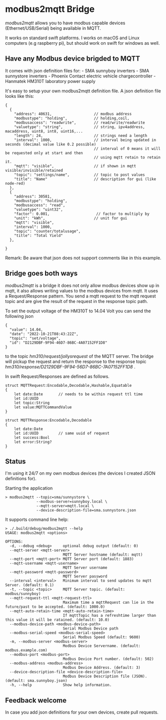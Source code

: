 # modbus2mqtt Bridge

*modbus2mqtt* allows you to have modbus capable devices (Ethernet/USB/Serial) being available in MQTT.
 
It works on standard swift platforms. I works on macOS and Linux computers (e.g raspberry pi), but should work on swift for windows as well.

## Have any Modbus device brigded to MQTT 

It comes with json definition files for:
    - SMA sunnyboy inverters
    - SMA sunnystore inverters
    - Phoenix Contact electric vehicle chargecontroller
    - Hanmatek HM310T laboratory power supply

It's easy to setup your own modbus2mqtt definition file. A json definition file looks like this:

```
{
  {
    "address": 40631,                   // modbus address
    "modbustype": "holding",            // holding,coil,
    "modbusaccess": "readwrite",        // read/write/readwrite
    "valuetype": "string",              // string, ipv4address, macaddress, uint8, int8, uint16,...
    "length": 24,                       // strings need a length
    "interval": 1000,                   // interval being updated in seconds (decimal value like 0.2 possible)
                                        // interval of 0 means it will be requested only at start and then 
                                        // using mqtt retain to retain it.
    "mqtt": "visible",                  // if shown in mqtt visible/invisible/retained
    "topic": "settings/name",           // topic to post values
    "title": "Name"                     // description for gui (like node-red)
  },
  {
    "address": 30581,
    "modbustype": "holding",
    "modbusaccess": "read",
    "valuetype": "uint32",  
    "factor": 0.001,                     // factor to multiply by
    "unit": "kWh",                      // unit for gui
    "mqtt": "visible",
    "interval": 1000,
    "topic": "counter/totalusage",
    "title": "Total Yield"
  },

}
```

Remark: Be aware that json does not support comments like in this example.


## Bridge goes both ways

*modbus2mqtt* is a bridge it does not only allow modbus devices show up in mqtt, it also allows writing values to the modbus devices from mqtt.
It uses a Request/Response pattern. You send a mqtt request to the mqtt request topic and are give the result of the request in the response topic path.

To set the output voltage of the HM310T to 14.04 Volt you can send the following json 

```
{
  "value": 14.04,
  "date": "2022-10-21T08:43:22Z",
  "topic": "set/voltage",
  "id": "D2129DBF-9F94-46D7-86BC-4A07152FF1D8"
}
```

to the topic *hm310/request/jollysrequest* of the MQTT server. The bridge will pickup the request and return the response to the response topic *hm310/response/D2129DBF-9F94-56D7-86BC-7A07152FF1D8* .

In swift Request/Responses are defined as follows.

```
struct MQTTRequest:Encodable,Decodable,Hashable,Equatable
{
    let date:Date       // needs to be within request ttl time 
    let id:UUID
    let topic:String
    let value:MQTTCommandValue
}

struct MQTTResponse:Encodable,Decodable
{
    let date:Date
    let id:UUID         // same uuid of request
    let success:Bool
    let error:String?
}
```


## Status

I'm using it 24/7 on my own modbus devices (the devices I created JSON definitions for).

Starting the application

```
> modbus2mqtt --topic=sma/sunnystore \
              --modbus-server=sunnyboy.local \
              --mqtt-server=mqtt.local \
              --device-description-file=sma.sunnystore.json
```

It supports command line help:

```
> ./.build/debug/modbus2mqtt --help 
USAGE: modbus2mqtt <options>

OPTIONS:
  -d, --debug <debug>     optional debug output (default: 0)
  --mqtt-server <mqtt-server>
                          MQTT Server hostname (default: mqtt)
  --mqtt-port <mqtt-port> MQTT Server port (default: 1883)
  --mqtt-username <mqtt-username>
                          MQTT Server username
  --mqtt-password <mqtt-password>
                          MQTT Server password
  --interval <interval>   Minimum interval to send updates to mqtt Server. (default: 0.1)
  -t, --topic <topic>     MQTT Server topic. (default: modbus/sunnyboy)
  --mqtt-request-ttl <mqtt-request-ttl>
                          Maximum time a mqttRequest can lie in the future/past to be accepted. (default: 1000.0)
  --mqtt-auto-retain-time <mqtt-auto-retain-time>
                          If mqttTopic has a refreshtime larger than this value it will be ratained. (default: 10.0)
  --modbus-device-path <modbus-device-path>
                          Serial Modbus Device path
  --modbus-serial-speed <modbus-serial-speed>
                          Serial Modbus Speed (default: 9600)
  -m, --modbus-server <modbus-server>
                          Modbus Device Servername. (default: modbus.example.com)
  --modbus-port <modbus-port>
                          Modbus Device Port number. (default: 502)
  --modbus-address <modbus-address>
                          Modbus Device Address. (default: 3)
  --device-description-file <device-description-file>
                          Modbus Device Description file (JSON). (default: sma.sunnyboy.json)
  -h, --help              Show help information.

```

## Feedback welcome

In case you add json definitions for your own devices, create pull requests. 
